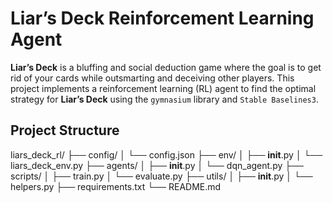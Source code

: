 # Liar’s Deck Reinforcement Learning Agent

**Liar’s Deck** is a bluffing and social deduction game where the goal is to get rid of your cards while outsmarting and deceiving other players. This project implements a reinforcement learning (RL) agent to find the optimal strategy for **Liar’s Deck** using the `gymnasium` library and `Stable Baselines3`.

## Project Structure
liars_deck_rl/
├── config/
│   └── config.json
├── env/
│   ├── __init__.py
│   └── liars_deck_env.py
├── agents/
│   ├── __init__.py
│   └── dqn_agent.py
├── scripts/
│   ├── train.py
│   └── evaluate.py
├── utils/
│   ├── __init__.py
│   └── helpers.py
├── requirements.txt
└── README.md

